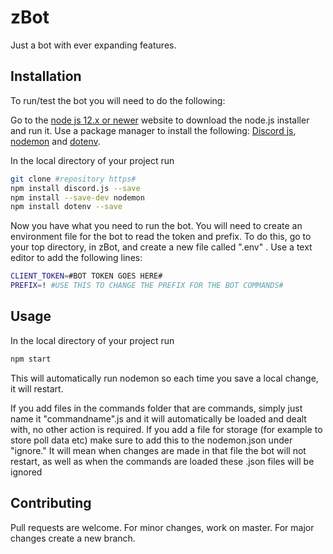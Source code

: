 # zBot

Just a bot with ever expanding features.

## Installation

To run/test the bot you will need to do the following:

Go to the [node js 12.x or newer](https://nodejs.org/en/docs/) website to download the node.js installer and run it.
Use a package manager to install the following: [Discord js](https://discord.js.org/#/), [nodemon](https://www.npmjs.com/package/nodemon) and [dotenv](https://www.npmjs.com/package/dotenv).

In the local directory of your project run
```bash
git clone #repository https#
npm install discord.js --save
npm install --save-dev nodemon
npm install dotenv --save
```

Now you have what you need to run the bot. You will need to create an environment file for the bot to read the token and prefix. To do this, go to your top directory, in zBot, and create a new file called ".env" . Use a text editor to add the following lines:
```bash
CLIENT_TOKEN=#BOT TOKEN GOES HERE#
PREFIX=! #USE THIS TO CHANGE THE PREFIX FOR THE BOT COMMANDS#
```

## Usage
In the local directory of your project run
```bash
npm start
```
This will automatically run nodemon so each time you save a local change, it will restart.

If you add files in the commands folder that are commands, simply just name it "commandname".js and it will automatically be loaded and dealt with, no other action is required.
If you add a file for storage (for example to store poll data etc) make sure to add this to the nodemon.json under "ignore." It will mean when changes are made in that file the bot will not restart, as well as when the commands are loaded these .json files will be ignored

## Contributing
Pull requests are welcome. For minor changes, work on master. For major changes create a new branch.
